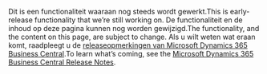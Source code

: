 <span data-ttu-id="f1f89-101">Dit is een functionaliteit waaraan nog steeds wordt gewerkt.</span><span class="sxs-lookup"><span data-stu-id="f1f89-101">This is early-release functionality that we’re still working on.</span></span> <span data-ttu-id="f1f89-102">De functionaliteit en de inhoud op deze pagina kunnen nog worden gewijzigd.</span><span class="sxs-lookup"><span data-stu-id="f1f89-102">The functionality, and the content on this page, are subject to change.</span></span> <span data-ttu-id="f1f89-103">Als u wilt weten wat eraan komt, raadpleegt u de [releaseopmerkingen van Microsoft Dynamics 365 Business Central](https://go.microsoft.com/fwlink/?linkid=2047422).</span><span class="sxs-lookup"><span data-stu-id="f1f89-103">To learn what’s coming, see the [Microsoft Dynamics 365 Business Central Release Notes](https://go.microsoft.com/fwlink/?linkid=2047422).</span></span>